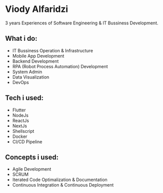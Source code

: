 # Viody Alfaridzi
3 years Experiences of Software Engineering & IT Bussiness Development.

## What i do:
- IT Bussiness Operation & Infrastructure
- Mobile App Development
- Backend Development
- RPA (Robot Process Automation) Development
- System Admin
- Data Visualization
- DevOps

## Tech i used:
- Flutter
- NodeJs
- ReactJs
- NextJs
- Shellscript
- Docker
- CI/CD Pipeline

## Concepts i used:
- Agile Development
- SCRUM
- Iterated Code Optimalization & Documentation
- Continuous Integration & Continuous Deployment
